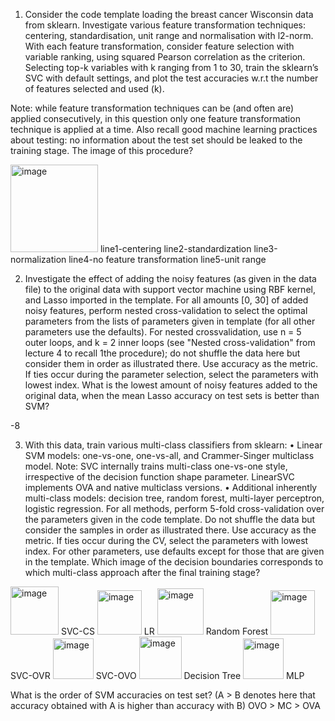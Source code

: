 1. Consider the code template loading the breast cancer Wisconsin data from sklearn.
Investigate various feature transformation techniques: centering, standardisation, unit range and normalisation with l2-norm. 
With each feature transformation, consider feature selection with variable ranking, using squared Pearson correlation as the criterion. 
Selecting top-k variables with k ranging from 1 to 30, train the sklearn’s SVC with default settings, and plot the test accuracies w.r.t the number of features selected and used (k).

Note: while feature transformation techniques can be (and often are) applied consecutively, in this question only one feature transformation technique is applied at a time. 
Also recall good machine learning practices about testing: no information about the test set should be leaked to the training stage.
The image of this procedure?

<img width="140" alt="image" src="https://github.com/Raulllllll/Machine-Learning-supervised-methods-/assets/48178795/55f55054-2871-47ce-90a5-94719b3a494c">
line1-centering
line2-standardization
line3-normalization
line4-no feature transformation
line5-unit range

2. Investigate the effect of adding the noisy features (as given in the data file) to the original data with support vector machine using RBF kernel, and Lasso imported in the template.
For all amounts [0, 30] of added noisy features, perform nested cross-validation to select the optimal parameters from the lists of parameters given in template (for all other parameters use the defaults).
For nested crossvalidation, use n = 5 outer loops, and k = 2 inner loops (see "Nested cross-validation" from lecture 4 to recall 1the procedure); do not shuffle the data here but consider them in order as illustrated there.
Use accuracy as the metric. If ties occur during the parameter selection, select the parameters with lowest index.
What is the lowest amount of noisy features added to the original data, when the mean Lasso accuracy on test sets is better than SVM?

-8

3. With this data, train various multi-class classifiers from sklearn:
• Linear SVM models: one-vs-one, one-vs-all, and Crammer-Singer multiclass model. Note: SVC internally trains multi-class one-vs-one style, irrespective of the decision function shape parameter. LinearSVC implements OVA and native multiclass versions.
• Additional inherently multi-class models: decision tree, random forest, multi-layer perceptron, logistic regression.
For all methods, perform 5-fold cross-validation over the parameters given in the code template.
Do not shuffle the data but consider the samples in order as illustrated there. Use accuracy as the metric.
If ties occur during the CV, select the parameters with lowest index. For other parameters, use defaults except for those that are given in the template.
Which image of the decision boundaries corresponds to which multi-class approach after the final training stage?
<img width="77" alt="image" src="https://github.com/Raulllllll/Machine-Learning-supervised-methods-/assets/48178795/d1d32579-6c48-4ac9-8832-aeddedb785ad">
SVC-CS
<img width="71" alt="image" src="https://github.com/Raulllllll/Machine-Learning-supervised-methods-/assets/48178795/eeef8900-2173-4252-ae98-db409dfaf9e3">
LR
<img width="74" alt="image" src="https://github.com/Raulllllll/Machine-Learning-supervised-methods-/assets/48178795/52a1ac97-0e66-48a6-bdfe-433be5e08597">
Random Forest
<img width="71" alt="image" src="https://github.com/Raulllllll/Machine-Learning-supervised-methods-/assets/48178795/65ece1bf-0ff5-4b7d-90de-5b12ac10b3d2">
SVC-OVR
<img width="65" alt="image" src="https://github.com/Raulllllll/Machine-Learning-supervised-methods-/assets/48178795/a907cc62-e818-4fc1-b725-abcec97650bc">
SVC-OVO
<img width="68" alt="image" src="https://github.com/Raulllllll/Machine-Learning-supervised-methods-/assets/48178795/069b8f37-03b5-42be-8472-ed8653c9a1a8">
Decision Tree
<img width="65" alt="image" src="https://github.com/Raulllllll/Machine-Learning-supervised-methods-/assets/48178795/f9eaff93-fc00-400b-9dd0-0db3adfd305e">
MLP

What is the order of SVM accuracies on test set? (A > B denotes here that accuracy obtained with A is higher than accuracy with B)
OVO > MC > OVA









